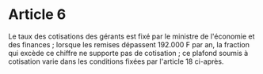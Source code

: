 # Article 6

Le taux des cotisations des gérants est fixé par le ministre de l'économie et des finances ; lorsque les remises dépassent 192.000 F par an, la fraction qui excède ce chiffre ne supporte pas de cotisation ; ce plafond soumis à cotisation varie dans les conditions fixées par l'article 18 ci-après.

